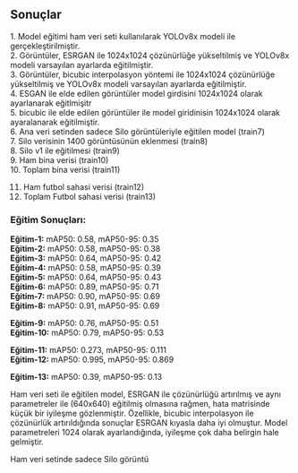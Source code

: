 <h2>Sonuçlar</h2>

<p>
1. Model eğitimi ham veri seti kullanılarak YOLOv8x modeli ile gerçekleştirilmiştir.<br>
2. Görüntüler, ESRGAN ile 1024x1024 çözünürlüğe yükseltilmiş ve YOLOv8x modeli varsayılan ayarlarda eğitilmiştir.<br>
3. Görüntüler, bicubic interpolasyon yöntemi ile 1024x1024 çözünürlüğe yükseltilmiş ve YOLOv8x modeli varsayılan ayarlarda eğitilmiştir.<br>
4. ESGAN ile elde edilen görüntüler model girdisini 1024x1024 olarak ayarlanarak eğitlmişitr<br>
5. bicubic ile elde edilen görüntüler ile model giridinisin 1024x1024 olarak ayaralanarak eğitilmiştir.<br>
6. Ana veri setinden sadece Silo görüntüleriyle eğitilen model (train7) <br>
7. Silo verisinin 1400 görüntüsünün eklenmesi (train8)<br>
8. Silo v1 ile eğitilmesi (train9)<br>
9. Ham bina verisi (train10)<br>
10. Toplam bina verisi (train11)<br>

11. Ham futbol sahasi verisi (train12)
12. Toplam Futbol sahasi verisi (train13)
</p>

<h3>Eğitim Sonuçları:</h3>

<p>
<strong>Eğitim-1:</strong> mAP50: 0.58, mAP50-95: 0.35<br>
<strong>Eğitim-2:</strong> mAP50: 0.58, mAP50-95: 0.38<br>
<strong>Eğitim-3:</strong> mAP50: 0.64, mAP50-95: 0.42<br>
<strong>Eğitim-4:</strong> mAP50: 0.58, mAP50-95: 0.39<br>
<strong>Eğitim-5:</strong> mAP50: 0.64, mAP50-95: 0.43<br>
<strong>Eğitim-6:</strong> mAP50: 0.89, mAP50-95: 0.71<br>
<strong>Eğitim-7:</strong> mAP50: 0.90, mAP50-95: 0.69<br>
<strong>Eğitim-8:</strong> mAP50: 0.91, mAP50-95: 0.69<br>

<strong>Eğitim-9:</strong> mAP50: 0.76, mAP50-95: 0.51<br>
<strong>Eğitim-10:</strong> mAP50: 0.79, mAP50-95: 0.53<br>

<strong>Eğitim-11:</strong> mAP50: 0.273, mAP50-95: 0.111<br>
<strong>Eğitim-12:</strong> mAP50: 0.995, mAP50-95: 0.869<br>

<strong>Eğitim-13:</strong> mAP50: 0.39, mAP50-95: 0.13<br>
</p>

<p>
Ham veri seti ile eğitilen model, ESRGAN ile çözünürlüğü artırılmış ve aynı parametreler ile (640x640) eğitilmiş olmasına rağmen, hata matrisinde küçük bir iyileşme gözlenmiştir. Özellikle, bicubic interpolasyon ile çözünürlük artırıldığında sonuçlar ESRGAN kıyasla daha iyi olmuştur. Model parametreleri 1024 olarak ayarlandığında, iyileşme çok daha belirgin hale gelmiştir.
</p>

<p>
Ham veri setinde sadece Silo görüntü
</p>

